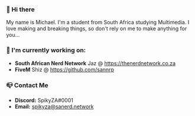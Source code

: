 ### 👋 Hi there
My name is Michael. I'm a student from South Africa studying Multimedia. I love making and breaking things, so don't rely on me to make anything for you...

### 🔭 I'm currently working on:  
- **South African Nerd Network** Jaz @ https://thenerdnetwork.co.za
- **FiveM** Shiz @ https://github.com/sannrp

### 📪 Contact Me
- **Discord:** SpikyZA#0001
- **Email:** spikyza@sanerd.network
